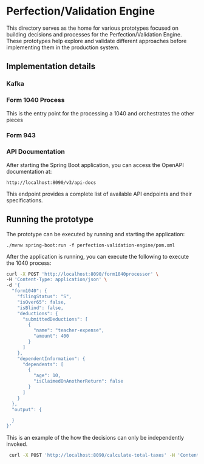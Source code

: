 # Perfection/Validation Engine

This directory serves as the home for various prototypes focused on building decisions and processes for the Perfection/Validation Engine. These prototypes help explore and validate different approaches before implementing them in the production system.

## Implementation details

<!-- AI! write a description that indicates this prototype was meant to demonstrate the various technical capabilities of Apache KIE in an IRS forms context -->

### Kafka

<!-- TODO: Add in the form 943 -->

### Form 1040 Process

This is the entry point for the processing a 1040 and orchestrates the other pieces

### Form 943

<!-- TODO: explain the Kafka integration and how to test it -->

<!-- TODO: move this to a separate doc -->



### API Documentation

After starting the Spring Boot application, you can access the OpenAPI documentation at:

```
http://localhost:8090/v3/api-docs
```

This endpoint provides a complete list of available API endpoints and their specifications.

## Running the prototype

The prototype can be executed by running and starting the application:

`./mvnw spring-boot:run -f perfection-validation-engine/pom.xml`


<!-- TODO: check that this works or update it -->

After the application is running, you can execute the following to execute the 1040 process:

```sh
curl -X POST 'http://localhost:8090/form1040processor' \
-H 'Content-Type: application/json' \
-d '{
  "form1040": {
    "filingStatus": "S",
    "isOver65": false,
    "isBlind": false,
    "deductions": {
      "submittedDeductions": [
        {
          "name": "teacher-expense",
          "amount": 400
        }
      ]
    },
    "dependentInformation": {
      "dependents": [
        {
          "age": 10,
          "isClaimedOnAnotherReturn": false
        }
      ]
    }
  },
  "output": {

  }
}'
```

This is an example of the how the decisions can only be independently invoked.

```sh
 curl -X POST 'http://localhost:8090/calculate-total-taxes' -H 'Content-Type: application/json' -d '{"AGI": 121000}'
 ```
